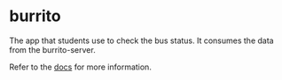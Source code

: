 # burrito

The app that students use to check the bus status. It consumes the data from the
burrito-server.

Refer to the [docs](./docs/) for more information.
